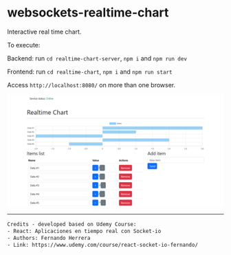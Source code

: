 # websockets-realtime-chart

Interactive real time chart.

To execute:

Backend: run `cd realtime-chart-server`, `npm i` and `npm run dev`

Frontend: run `cd realtime-chart`, `npm i` and `npm run start`

Access `http://localhost:8080/` on more than one browser.

![Screenshot](chart.png)

---
```
Credits - developed based on Udemy Course: 
- React: Aplicaciones en tiempo real con Socket-io
- Authors: Fernando Herrera
- Link: https://www.udemy.com/course/react-socket-io-fernando/
